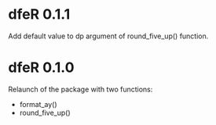 # dfeR 0.1.1

Add default value to dp argument of round_five_up() function.

# dfeR 0.1.0

Relaunch of the package with two functions:

- format_ay()
- round_five_up()
